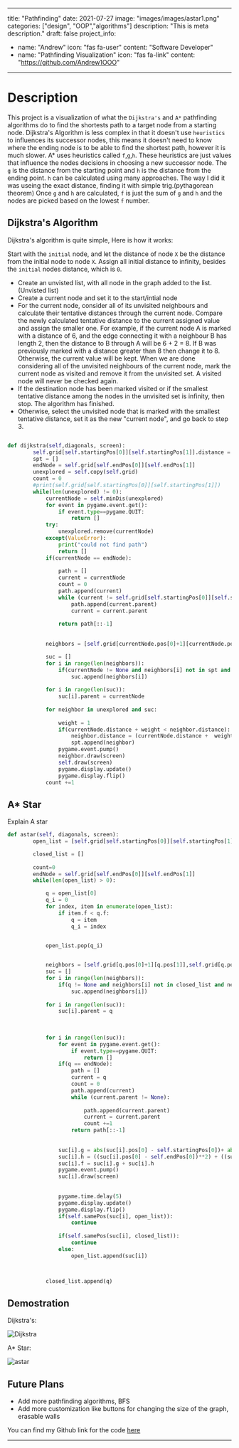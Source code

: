 ---
title: "Pathfinding"
date: 2021-07-27
image: "images/images/astar1.png"
categories: ["design", "OOP","algorithms"]
description: "This is meta description."
draft: false
project_info:
- name: "Andrew"
  icon: "fas fa-user"
  content: "Software Developer"
- name: "Pathfinding Visualization"
  icon: "fas fa-link"
  content: "https://github.com/Andrew1OOO"

-----------

# Description
<!--more-->
This project is a visualization of what the `Dijkstra's` and `A*` pathfinding algorithms do to find the shortests path to a target node from a starting node. Dijkstra's Algorithm is less complex in that it doesn't use `heuristics` to influences its successor nodes, this means it doesn't need to know where the ending node is to be able to find the shortest path, however it is much slower. A* uses heuristics called `f`,`g`,`h`. These heuristics are just values that influence the nodes decisions in choosing a new successor node. The `g` is the distance from the starting point and `h` is the distance from the ending point. `h` can be calculated using many approaches. The way I did it was useing the exact distance, finding it with simple trig.(pythagorean theorem) Once `g` and `h` are calculated, `f` is just the sum of `g` and `h` and the nodes are picked based on the lowest `f` number. 

## Dijkstra's Algorithm
Dijkstra's algorithm is quite simple, Here is how it works:

Start with the `initial` node, and let the distance of node `X` be the distance from the initial node to node `X`. Assign all initial distance to infinity, besides the `initial` nodes distance, which is `0`.

- Create an unvisted list, with all node in the graph added to the list. (Unvisted list)
- Create a current node and set it to the start/intial node
- For the current node, consider all of its unvisited neighbours and calculate their tentative distances through the current node. Compare the newly calculated tentative distance to the current assigned value and assign the smaller one. For example, if the current node A is marked with a distance of 6, and the edge connecting it with a neighbour B has length 2, then the distance to B through A will be 6 + 2 = 8. If B was previously marked with a distance greater than 8 then change it to 8. Otherwise, the current value will be kept.
When we are done considering all of the unvisited neighbours of the current node, mark the current node as visited and remove it from the unvisited set. A visited node will never be checked again.
- If the destination node has been marked visited or if the smallest tentative distance among the nodes in the unvisited set is infinity, then stop. The algorithm has finished.
- Otherwise, select the unvisited node that is marked with the smallest tentative distance, set it as the new "current node", and go back to step 3.



```python

def dijkstra(self,diagonals, screen):
        self.grid[self.startingPos[0]][self.startingPos[1]].distance = 0
        spt = []
        endNode = self.grid[self.endPos[0]][self.endPos[1]]
        unexplored = self.copy(self.grid)
        count = 0
        #print(self.grid[self.startingPos[0]][self.startingPos[1]])
        while(len(unexplored) != 0):
            currentNode = self.minDis(unexplored)
            for event in pygame.event.get():
                if event.type==pygame.QUIT:
                    return [] 
            try:
                unexplored.remove(currentNode)
            except(ValueError):
                print("could not find path")
                return []
            if(currentNode == endNode):
                
                path = []
                current = currentNode
                count = 0
                path.append(current)
                while (current != self.grid[self.startingPos[0]][self.startingPos[1]]):
                    path.append(current.parent)
                    current = current.parent
                    
                return path[::-1]
        
            
            neighbors = [self.grid[currentNode.pos[0]+1][currentNode.pos[1]],self.grid[currentNode.pos[0]-1][currentNode.pos[1]],self.grid[currentNode.pos[0]][currentNode.pos[1]+1],self.grid[currentNode.pos[0]][currentNode.pos[1]-1]]

            suc = []
            for i in range(len(neighbors)):
                if(currentNode != None and neighbors[i] not in spt and neighbors[i].active != 1 ):
                    suc.append(neighbors[i])
            
            for i in range(len(suc)):
                suc[i].parent = currentNode
            
            for neighbor in unexplored and suc:
                
                weight = 1
                if(currentNode.distance + weight < neighbor.distance):
                    neighbor.distance = (currentNode.distance +  weight)
                    spt.append(neighbor)
                pygame.event.pump()
                neighbor.draw(screen)
                self.draw(screen)
                pygame.display.update()
                pygame.display.flip()
            count +=1
```
## A* Star
Explain A star

```python
def astar(self, diagonals, screen):
        open_list = [self.grid[self.startingPos[0]][self.startingPos[1]]]

        closed_list = []
        
        count=0
        endNode = self.grid[self.endPos[0]][self.endPos[1]]
        while(len(open_list) > 0):

            q = open_list[0]
            q_i = 0
            for index, item in enumerate(open_list):
                if item.f < q.f:
                    q = item
                    q_i = index
            

            open_list.pop(q_i)           


            neighbors = [self.grid[q.pos[0]+1][q.pos[1]],self.grid[q.pos[0]-1][q.pos[1]],self.grid[q.pos[0]][q.pos[1]+1],self.grid[q.pos[0]][q.pos[1]-1], self.grid[q.pos[0]+1][q.pos[1]+1],self.grid[q.pos[0]+1][q.pos[1]-1],self.grid[q.pos[0]-1][q.pos[1]-1],self.grid[q.pos[0]-1][q.pos[1]+1]]
            suc = []
            for i in range(len(neighbors)):
                if(q != None and neighbors[i] not in closed_list and neighbors[i] not in open_list and neighbors[i].active != 1):
                    suc.append(neighbors[i])
            
            for i in range(len(suc)):
                suc[i].parent = q
            
            
            
            for i in range(len(suc)):
                for event in pygame.event.get():
                    if event.type==pygame.QUIT:
                        return [] 
                if(q == endNode):
                    path = []
                    current = q
                    count = 0
                    path.append(current)
                    while (current.parent != None):
                        
                        path.append(current.parent)
                        current = current.parent
                        count +=1
                    return path[::-1]
                
                    
                suc[i].g = abs(suc[i].pos[0] - self.startingPos[0])+ abs(suc[i].pos[1] - self.startingPos[0] )
                suc[i].h = ((suc[i].pos[0] - self.endPos[0])**2) + ((suc[i].pos[1] - self.endPos[1])**2)
                suc[i].f = suc[i].g + suc[i].h
                pygame.event.pump()
                suc[i].draw(screen)
                
                
                pygame.time.delay(5)
                pygame.display.update()
                pygame.display.flip()
                if(self.samePos(suc[i], open_list)):
                    continue
            
                if(self.samePos(suc[i], closed_list)):
                    continue
                else:
                    open_list.append(suc[i])



            closed_list.append(q)
```
## Demostration

Dijkstra's: 

![Dijkstra](https://andrew1ooo.github.io/AndrewWebsite/images/portfolio/dijkstra.png)

A* Star: 

![astar](https://andrew1ooo.github.io/AndrewWebsite/images/portfolio/Astar.png)
## Future Plans
 - Add more pathfinding algorithms, BFS
 - Add more customization like buttons for changing the size of the graph, erasable walls



You can find my Github link for the code [here](https://github.com/Andrew1OOO/Andrew-Projects)
***
